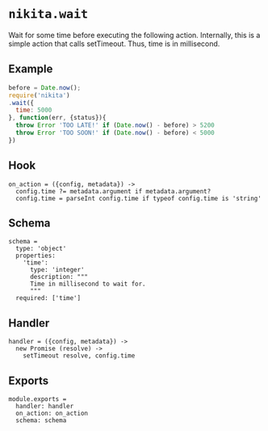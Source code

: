 
# `nikita.wait`

Wait for some time before executing the following action. Internally, this is a
simple action that calls setTimeout. Thus, time is in millisecond.

## Example

```js
before = Date.now();
require('nikita')
.wait({
  time: 5000
}, function(err, {status}){
  throw Error 'TOO LATE!' if (Date.now() - before) > 5200
  throw Error 'TOO SOON!' if (Date.now() - before) < 5000
})
```

## Hook

    on_action = ({config, metadata}) ->
      config.time ?= metadata.argument if metadata.argument?
      config.time = parseInt config.time if typeof config.time is 'string'

## Schema

    schema =
      type: 'object'
      properties:
        'time':
          type: 'integer'
          description: """
          Time in millisecond to wait for.
          """
      required: ['time']

## Handler

    handler = ({config, metadata}) ->
      new Promise (resolve) ->
        setTimeout resolve, config.time

## Exports

    module.exports =
      handler: handler
      on_action: on_action
      schema: schema
